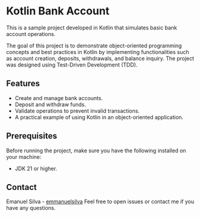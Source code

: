 # Kotlin Bank Account

This is a sample project developed in Kotlin that simulates basic bank account operations. 

The goal of this project is to demonstrate object-oriented programming concepts and best practices in Kotlin by implementing functionalities such as account creation, deposits, withdrawals, and balance inquiry. The project was designed using Test-Driven Development (TDD).

## Features

- Create and manage bank accounts.
- Deposit and withdraw funds.
- Validate operations to prevent invalid transactions.
- A practical example of using Kotlin in an object-oriented application.

## Prerequisites

Before running the project, make sure you have the following installed on your machine:

- JDK 21 or higher.

## Contact
Emanuel Silva - [emmanuelsilva](https://github.com/emmanuelsilva)
Feel free to open issues or contact me if you have any questions.







